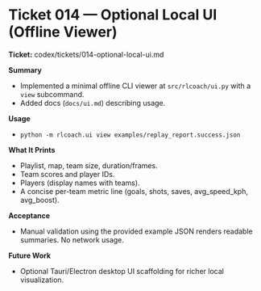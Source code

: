 # Ticket 014 — Optional Local UI (Offline Viewer)

**Ticket:** codex/tickets/014-optional-local-ui.md

**Summary**
- Implemented a minimal offline CLI viewer at `src/rlcoach/ui.py` with a `view` subcommand.
- Added docs (`docs/ui.md`) describing usage.

**Usage**
- `python -m rlcoach.ui view examples/replay_report.success.json`

**What It Prints**
- Playlist, map, team size, duration/frames.
- Team scores and player IDs.
- Players (display names with teams).
- A concise per-team metric line (goals, shots, saves, avg_speed_kph, avg_boost).

**Acceptance**
- Manual validation using the provided example JSON renders readable summaries. No network usage.

**Future Work**
- Optional Tauri/Electron desktop UI scaffolding for richer local visualization.

